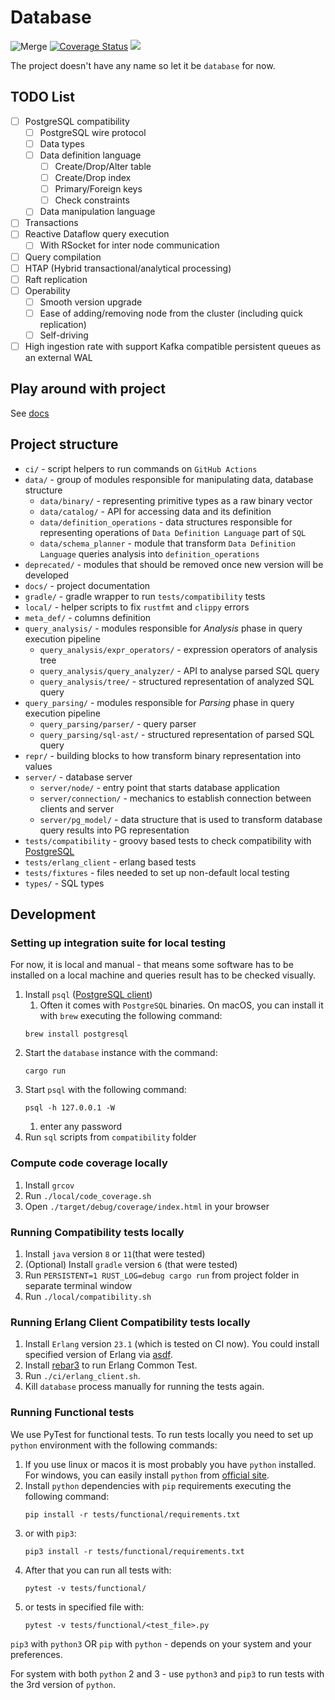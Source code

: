 # Database

![Merge](https://github.com/alex-dukhno/database/workflows/Merge/badge.svg)
[![Coverage Status](https://coveralls.io/repos/github/alex-dukhno/database/badge.svg?branch=master)](https://coveralls.io/github/alex-dukhno/database?branch=master)
<a href="https://discord.gg/PUcTcfU"><img src="https://img.shields.io/discord/509773073294295082.svg?logo=discord"></a>

The project doesn't have any name so let it be `database` for now.

## TODO List

* [ ] PostgreSQL compatibility
    * [ ] PostgreSQL wire protocol
    * [ ] Data types
    * [ ] Data definition language
        * [ ] Create/Drop/Alter table
        * [ ] Create/Drop index
        * [ ] Primary/Foreign keys
        * [ ] Check constraints
    * [ ] Data manipulation language
* [ ] Transactions
* [ ] Reactive Dataflow query execution
    * [ ] With RSocket for inter node communication
* [ ] Query compilation
* [ ] HTAP (Hybrid transactional/analytical processing)
* [ ] Raft replication
* [ ] Operability
    * [ ] Smooth version upgrade
    * [ ] Ease of adding/removing node from the cluster (including quick replication)
    * [ ] Self-driving
* [ ] High ingestion rate with support Kafka compatible persistent queues as an external WAL

## Play around with project

See [docs](./docs/.)

## Project structure

* `ci/` - script helpers to run commands on `GitHub Actions`
* `data/` - group of modules responsible for manipulating data, database structure
    * `data/binary/` - representing primitive types as a raw binary vector
    * `data/catalog/` - API for accessing data and its definition
    * `data/definition_operations` - data structures responsible for representing 
    operations of `Data Definition Language` part of `SQL`
    * `data/schema_planner` - module that transform `Data Definition Language` queries
    analysis into `definition_operations`
* `deprecated/` - modules that should be removed once new version will be developed
* `docs/` - project documentation
* `gradle/` - gradle wrapper to run `tests/compatibility` tests
* `local/` - helper scripts to fix `rustfmt` and `clippy` errors
* `meta_def/` - columns definition
* `query_analysis/` - modules responsible for *Analysis* phase in query execution pipeline
    * `query_analysis/expr_operators/` - expression operators of analysis tree
    * `query_analysis/query_analyzer/` - API to analyse parsed SQL query
    * `query_analysis/tree/` - structured representation of analyzed SQL query
* `query_parsing/` - modules responsible for *Parsing* phase in query execution pipeline
    * `query_parsing/parser/` - query parser
    * `query_parsing/sql-ast/` - structured representation of parsed SQL query
* `repr/` - building blocks to how transform binary representation into values
* `server/` - database server
    * `server/node/` - entry point that starts database application
    * `server/connection/` - mechanics to establish connection between clients and server
    * `server/pg_model/` - data structure that is used to transform database query results into PG representation
* `tests/compatibility` - groovy based tests to check compatibility with [PostgreSQL](https://www.postgresql.org/)
* `tests/erlang_client` - erlang based tests
* `tests/fixtures` - files needed to set up non-default local testing
* `types/` - SQL types

## Development

### Setting up integration suite for local testing

For now, it is local and manual - that means some software has to be installed 
on a local machine and queries result has to be checked visually.

1. Install `psql` ([PostgreSQL client](https://www.postgresql.org))
    1. Often it comes with `PostgreSQL` binaries. On macOS, you can install it 
    with `brew` executing the following command:
    ```shell script
    brew install postgresql
    ```
1. Start the `database` instance with the command:
    ```shell script
    cargo run
    ```
1. Start `psql` with the following command:
    ```shell script
    psql -h 127.0.0.1 -W
    ```
    1. enter any password
1. Run `sql` scripts from `compatibility` folder

### Compute code coverage locally

1. Install `grcov`
1. Run `./local/code_coverage.sh`
1. Open `./target/debug/coverage/index.html` in your browser

### Running Compatibility tests locally

1. Install `java` version `8` or `11`(that were tested)
1. (Optional) Install `gradle` version `6` (that were tested)
1. Run `PERSISTENT=1 RUST_LOG=debug cargo run` from project folder in separate terminal window
1. Run `./local/compatibility.sh`

### Running Erlang Client Compatibility tests locally

1. Install `Erlang` version `23.1` (which is tested on CI now). You could
install specified version of Erlang via [asdf](https://github.com/asdf-vm/asdf).
1. Install [rebar3](https://github.com/erlang/rebar3) to run Erlang Common Test.
1. Run `./ci/erlang_client.sh`.
1. Kill `database` process manually for running the tests again.

### Running Functional tests

We use PyTest for functional tests. To run tests locally you need to set up
`python` environment with the following commands:
1. If you use linux or macos it is most probably you have `python` installed.
For windows, you can easily install `python` from [official site](https://www.python.org).
1. Install `python` dependencies with `pip` requirements executing the following command:
    ```shell script
    pip install -r tests/functional/requirements.txt
    ```
1. or with `pip3`:
    ```shell script
    pip3 install -r tests/functional/requirements.txt
    ```
1. After that you can run all tests with:
   ```shell script
   pytest -v tests/functional/
   ```
1. or tests in specified file with:
    ```shell script
    pytest -v tests/functional/<test_file>.py
    ```

`pip3` with `python3` OR `pip` with `python` - depends on your system and your 
preferences.

For system with both `python` 2 and 3 - use `python3` and `pip3` to run tests
with the 3rd version of `python`.
